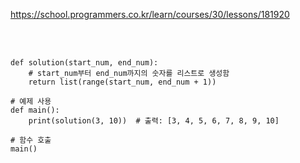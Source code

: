 https://school.programmers.co.kr/learn/courses/30/lessons/181920

<br>

</br>

```
def solution(start_num, end_num):
    # start_num부터 end_num까지의 숫자를 리스트로 생성함
    return list(range(start_num, end_num + 1))

# 예제 사용
def main():
    print(solution(3, 10))  # 출력: [3, 4, 5, 6, 7, 8, 9, 10]

# 함수 호출
main()
```
